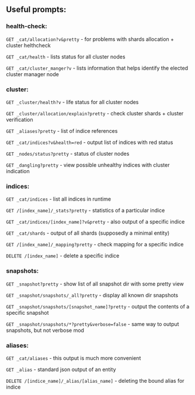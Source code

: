 ## Useful prompts:

### health-check:

`GET _cat/allocation?v&pretty` - for problems with shards allocation + cluster helthcheck

`GET _cat/health` - lists status for all cluster nodes

`GET _cat/cluster_manger?v` - lists information that helps identify the elected cluster manager node

### cluster:

`GET _cluster/health?v` - life status for all cluster nodes

`GET _cluster/allocation/explain?pretty` - check cluster shards + cluster verification

`GET _aliases?pretty` - list of indice references

`GET _cat/indices?v&health=red` - output list of indices with red status

`GET _nodes/status?pretty` - status of cluster nodes

`GET _dangling?pretty` - view possible unhealthy indices with cluster indication

### indices:

`GET _cat/indices` - list all indices in runtime

`GET /[index_name]/_stats?pretty` - statistics of a particular indice

`GET _cat/indices/[index_name]?v&pretty` - also output of a specific indice

`GET _cat/shards` - output of all shards (supposedly a minimal entity)

`GET /[index_name]/_mapping?pretty` - check mapping for a specific indice

`DELETE /[index_name]` - delete a specific indice

### snapshots:

`GET _snapshot?pretty` - show list of all snapshot dir with some pretty view

`GET _snapshot/snapshots/_all?pretty` - display all known dir snapshots

`GET _snapshot/snapshots/[snapshot_name]?pretty` - output the contents of a specific snapshot

`GET _snapshot/snapshots/*?pretty&verbose=false` - same way to output snapshots, but not verbose mod

### aliases:

`GET _cat/aliases` - this output is much more convenient

`GET _alias` - standard json output of an entity

`DELETE /[indice_name]/_alias/[alias_name]` - deleting the bound alias for indice
